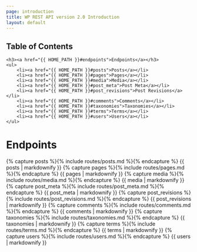 ```yaml
---
page: introduction
title: WP REST API version 2.0 Introduction
layout: default
---
```

<div class="toc">
	<h2>Table of Contents</h2>

	<h3><a href="{{ HOME_PATH }}#endpoints">Endpoints</a></h3>
	<ul>
		<li><a href="{{ HOME_PATH }}#posts">Posts</a></li>
		<li><a href="{{ HOME_PATH }}#pages">Pages</a></li>
		<li><a href="{{ HOME_PATH }}#media">Media</a></li>
		<li><a href="{{ HOME_PATH }}#post_meta">Post Meta</a></li>
		<li><a href="{{ HOME_PATH }}#post_revisions">Post Revisions</a></li>
		<li><a href="{{ HOME_PATH }}#comments">Comments</a></li>
		<li><a href="{{ HOME_PATH }}#taxonomies">Taxonomies</a></li>
		<li><a href="{{ HOME_PATH }}#terms">Terms</a></li>
		<li><a href="{{ HOME_PATH }}#users">Users</a></li>
	</ul>
</div>

<div class="routes">
	<h1 id="endpoints">Endpoints</h1>
	{% capture posts %}{% include routes/posts.md %}{% endcapture %}
	{{ posts | markdownify }}
	{% capture pages %}{% include routes/pages.md %}{% endcapture %}
	{{ pages | markdownify }}
	{% capture media %}{% include routes/media.md %}{% endcapture %}
	{{ media | markdownify }}
	{% capture post_meta %}{% include routes/post_meta.md %}{% endcapture %}
	{{ post_meta | markdownify }}
	{% capture post_revisions %}{% include routes/post_revisions.md %}{% endcapture %}
	{{ post_revisions | markdownify }}
	{% capture comments %}{% include routes/comments.md %}{% endcapture %}
	{{ comments | markdownify }}
	{% capture taxonomies %}{% include routes/taxonomies.md %}{% endcapture %}
	{{ taxonomies | markdownify }}
	{% capture terms %}{% include routes/terms.md %}{% endcapture %}
	{{ terms | markdownify }}
	{% capture users %}{% include routes/users.md %}{% endcapture %}
	{{ users | markdownify }}
</div>
